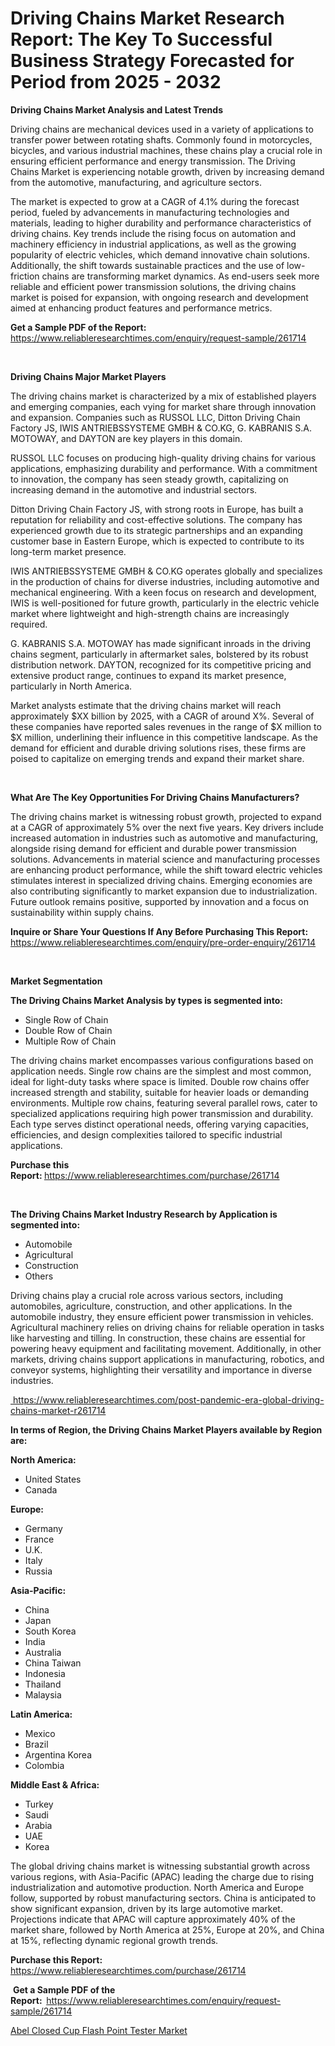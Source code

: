 <p><h1>Driving Chains Market Research Report: The Key To Successful Business Strategy Forecasted for Period from 2025 - 2032</h1></p><p><strong>Driving Chains Market Analysis and Latest Trends</strong></p>
<p><p>Driving chains are mechanical devices used in a variety of applications to transfer power between rotating shafts. Commonly found in motorcycles, bicycles, and various industrial machines, these chains play a crucial role in ensuring efficient performance and energy transmission. The Driving Chains Market is experiencing notable growth, driven by increasing demand from the automotive, manufacturing, and agriculture sectors.</p><p>The market is expected to grow at a CAGR of 4.1% during the forecast period, fueled by advancements in manufacturing technologies and materials, leading to higher durability and performance characteristics of driving chains. Key trends include the rising focus on automation and machinery efficiency in industrial applications, as well as the growing popularity of electric vehicles, which demand innovative chain solutions. Additionally, the shift towards sustainable practices and the use of low-friction chains are transforming market dynamics. As end-users seek more reliable and efficient power transmission solutions, the driving chains market is poised for expansion, with ongoing research and development aimed at enhancing product features and performance metrics.</p></p>
<p><strong>Get a Sample PDF of the Report:&nbsp;</strong> <a href="https://www.reliableresearchtimes.com/enquiry/request-sample/261714?utm_campaign=3067&utm_medium=2&utm_source=Github&utm_content=ia&utm_term=11042025&utm_id=driving-chains">https://www.reliableresearchtimes.com/enquiry/request-sample/261714</a></p>
<p>&nbsp;</p>
<p><strong>Driving Chains Major Market Players</strong></p>
<p><p>The driving chains market is characterized by a mix of established players and emerging companies, each vying for market share through innovation and expansion. Companies such as RUSSOL LLC, Ditton Driving Chain Factory JS, IWIS ANTRIEBSSYSTEME GMBH & CO.KG, G. KABRANIS S.A. MOTOWAY, and DAYTON are key players in this domain.</p><p>RUSSOL LLC focuses on producing high-quality driving chains for various applications, emphasizing durability and performance. With a commitment to innovation, the company has seen steady growth, capitalizing on increasing demand in the automotive and industrial sectors.</p><p>Ditton Driving Chain Factory JS, with strong roots in Europe, has built a reputation for reliability and cost-effective solutions. The company has experienced growth due to its strategic partnerships and an expanding customer base in Eastern Europe, which is expected to contribute to its long-term market presence.</p><p>IWIS ANTRIEBSSYSTEME GMBH & CO.KG operates globally and specializes in the production of chains for diverse industries, including automotive and mechanical engineering. With a keen focus on research and development, IWIS is well-positioned for future growth, particularly in the electric vehicle market where lightweight and high-strength chains are increasingly required.</p><p>G. KABRANIS S.A. MOTOWAY has made significant inroads in the driving chains segment, particularly in aftermarket sales, bolstered by its robust distribution network. DAYTON, recognized for its competitive pricing and extensive product range, continues to expand its market presence, particularly in North America.</p><p>Market analysts estimate that the driving chains market will reach approximately $XX billion by 2025, with a CAGR of around X%. Several of these companies have reported sales revenues in the range of $X million to $X million, underlining their influence in this competitive landscape. As the demand for efficient and durable driving solutions rises, these firms are poised to capitalize on emerging trends and expand their market share.</p></p>
<p>&nbsp;</p>
<p><strong>What Are The Key Opportunities For Driving Chains Manufacturers?</strong></p>
<p><p>The driving chains market is witnessing robust growth, projected to expand at a CAGR of approximately 5% over the next five years. Key drivers include increased automation in industries such as automotive and manufacturing, alongside rising demand for efficient and durable power transmission solutions. Advancements in material science and manufacturing processes are enhancing product performance, while the shift toward electric vehicles stimulates interest in specialized driving chains. Emerging economies are also contributing significantly to market expansion due to industrialization. Future outlook remains positive, supported by innovation and a focus on sustainability within supply chains.</p></p>
<p><strong>Inquire or Share Your Questions If Any Before Purchasing This Report:</strong> <a href="https://www.reliableresearchtimes.com/enquiry/pre-order-enquiry/261714?utm_campaign=3067&utm_medium=2&utm_source=Github&utm_content=ia&utm_term=11042025&utm_id=driving-chains">https://www.reliableresearchtimes.com/enquiry/pre-order-enquiry/261714</a></p>
<p>&nbsp;</p>
<p><strong>Market Segmentation</strong></p>
<p><strong>The Driving Chains Market Analysis by types is segmented into:</strong></p>
<p><ul><li>Single Row of Chain</li><li>Double Row of Chain</li><li>Multiple Row of Chain</li></ul></p>
<p><p>The driving chains market encompasses various configurations based on application needs. Single row chains are the simplest and most common, ideal for light-duty tasks where space is limited. Double row chains offer increased strength and stability, suitable for heavier loads or demanding environments. Multiple row chains, featuring several parallel rows, cater to specialized applications requiring high power transmission and durability. Each type serves distinct operational needs, offering varying capacities, efficiencies, and design complexities tailored to specific industrial applications.</p></p>
<p><strong>Purchase this Report:&nbsp;</strong><a href="https://www.reliableresearchtimes.com/purchase/261714?utm_campaign=3067&utm_medium=2&utm_source=Github&utm_content=ia&utm_term=11042025&utm_id=driving-chains">https://www.reliableresearchtimes.com/purchase/261714</a></p>
<p>&nbsp;</p>
<p><strong>The Driving Chains Market Industry Research by Application is segmented into:</strong></p>
<p><ul><li>Automobile</li><li>Agricultural</li><li>Construction</li><li>Others</li></ul></p>
<p><p>Driving chains play a crucial role across various sectors, including automobiles, agriculture, construction, and other applications. In the automobile industry, they ensure efficient power transmission in vehicles. Agricultural machinery relies on driving chains for reliable operation in tasks like harvesting and tilling. In construction, these chains are essential for powering heavy equipment and facilitating movement. Additionally, in other markets, driving chains support applications in manufacturing, robotics, and conveyor systems, highlighting their versatility and importance in diverse industries.</p></p>
<p><a href="https://www.reliableresearchtimes.com/post-pandemic-era-global-driving-chains-market-r261714?utm_campaign=3067&utm_medium=2&utm_source=Github&utm_content=ia&utm_term=11042025&utm_id=driving-chains">&nbsp;https://www.reliableresearchtimes.com/post-pandemic-era-global-driving-chains-market-r261714</a></p>
<p><strong>In terms of Region, the Driving Chains Market Players available by Region are:</strong></p>
<p>
    <p> <strong> North America: </strong>
        <ul>
            <li>United States</li>
            <li>Canada</li>
        </ul>
        </p> 
    <p> <strong> Europe: </strong>
        <ul>
            <li>Germany</li>
            <li>France</li>
            <li>U.K.</li>
            <li>Italy</li>
            <li>Russia</li>
        </ul>
        </p> 
    <p> <strong> Asia-Pacific: </strong>
        <ul>
            <li>China</li>
            <li>Japan</li>
            <li>South Korea</li>
            <li>India</li>
            <li>Australia</li>
            <li>China Taiwan</li>
            <li>Indonesia</li>
            <li>Thailand</li>
            <li>Malaysia</li>
        </ul>
        </p> 
    <p> <strong> Latin America: </strong>
        <ul>
            <li>Mexico</li>
            <li>Brazil</li>
            <li>Argentina Korea</li>
            <li>Colombia</li>
        </ul>
        </p> 
    <p> <strong> Middle East & Africa: </strong>
        <ul>
            <li>Turkey</li>
            <li>Saudi</li>
            <li>Arabia</li>
            <li>UAE</li>
            <li>Korea</li>
        </ul>
    </p>
    </p>
<p><p>The global driving chains market is witnessing substantial growth across various regions, with Asia-Pacific (APAC) leading the charge due to rising industrialization and automotive production. North America and Europe follow, supported by robust manufacturing sectors. China is anticipated to show significant expansion, driven by its large automotive market. Projections indicate that APAC will capture approximately 40% of the market share, followed by North America at 25%, Europe at 20%, and China at 15%, reflecting dynamic regional growth trends.</p></p>
<p><strong>Purchase this Report: </strong><a href="https://www.reliableresearchtimes.com/purchase/261714?utm_campaign=3067&utm_medium=2&utm_source=Github&utm_content=ia&utm_term=11042025&utm_id=driving-chains">https://www.reliableresearchtimes.com/purchase/261714</a></p>
<p>&nbsp;<strong>Get a Sample PDF of the Report:&nbsp;&nbsp;</strong><a href="https://www.reliableresearchtimes.com/enquiry/request-sample/261714?utm_campaign=3067&utm_medium=2&utm_source=Github&utm_content=ia&utm_term=11042025&utm_id=driving-chains">https://www.reliableresearchtimes.com/enquiry/request-sample/261714</a></p>
<p><strong></strong></p>
<p><p><a href="https://github.com/mayabungard8092/Market-Research-Report-List-1/blob/main/abel-closed-cup-flash-point-tester-market.md?utm_campaign=3067&utm_medium=2&utm_source=Github&utm_content=ia&utm_term=11042025&utm_id=driving-chains">Abel Closed Cup Flash Point Tester Market</a></p></p>